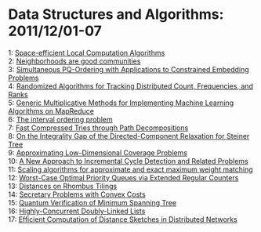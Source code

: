 # Data Structures and Algorithms: 2011/12/01-07  
1: [Space-efficient Local Computation Algorithms](https://doi.org/10.48550/arXiv.1109.6178)  
2: [Neighborhoods are good communities](https://doi.org/10.48550/arXiv.1112.0031)  
3: [Simultaneous PQ-Ordering with Applications to Constrained Embedding  Problems](https://doi.org/10.48550/arXiv.1112.0245)  
4: [Randomized Algorithms for Tracking Distributed Count, Frequencies, and  Ranks](https://doi.org/10.48550/arXiv.1108.3413)  
5: [Generic Multiplicative Methods for Implementing Machine Learning  Algorithms on MapReduce](https://doi.org/10.48550/arXiv.1111.2111)  
6: [The interval ordering problem](https://doi.org/10.48550/arXiv.1112.0534)  
7: [Fast Compressed Tries through Path Decompositions](https://doi.org/10.48550/arXiv.1111.5220)  
8: [On the Integrality Gap of the Directed-Component Relaxation for Steiner  Tree](https://doi.org/10.48550/arXiv.1111.6698)  
9: [Approximating Low-Dimensional Coverage Problems](https://doi.org/10.48550/arXiv.1112.0689)  
10: [A New Approach to Incremental Cycle Detection and Related Problems](https://doi.org/10.48550/arXiv.1112.0784)  
11: [Scaling algorithms for approximate and exact maximum weight matching](https://doi.org/10.48550/arXiv.1112.0790)  
12: [Worst-Case Optimal Priority Queues via Extended Regular Counters](https://doi.org/10.48550/arXiv.1112.0993)  
13: [Distances on Rhombus Tilings](https://doi.org/10.48550/arXiv.0911.2804)  
14: [Secretary Problems with Convex Costs](https://doi.org/10.48550/arXiv.1112.1136)  
15: [Quantum Verification of Minimum Spanning Tree](https://doi.org/10.48550/arXiv.1112.1139)  
16: [Highly-Concurrent Doubly-Linked Lists](https://doi.org/10.48550/arXiv.1112.1141)  
17: [Efficient Computation of Distance Sketches in Distributed Networks](https://doi.org/10.48550/arXiv.1112.1210)  